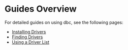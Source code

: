 # Guides Overview

For detailed guides on using dbc, see the following pages:

- [Installing Drivers](./installing.md)
- [Finding Drivers](./finding_drivers.md)
- [Using a Driver List](./driver_list.md)
